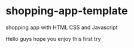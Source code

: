 # shopping-app-template
shopping app with HTML CSS and Javascript

Hello guys hope you enjoy this first try
